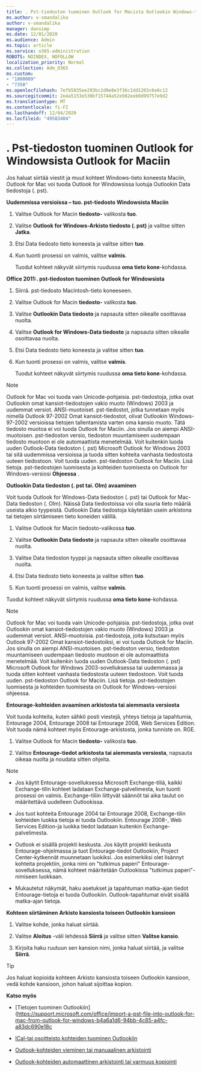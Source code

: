 ```yaml
---
title: . Pst-tiedoston tuominen Outlook for Macista Outlookin Windows-tieto koneesta
ms.author: v-smandalika
author: v-smandalika
manager: dansimp
ms.date: 12/01/2020
ms.audience: Admin
ms.topic: article
ms.service: o365-administration
ROBOTS: NOINDEX, NOFOLLOW
localization_priority: Normal
ms.collection: Adm_O365
ms.custom:
- "1800009"
- "7350"
ms.openlocfilehash: 7efb5035ee293bc2d0e8e3f36c1dd1203c6e6c12
ms.sourcegitcommit: 2e4a5153e530bf15744a52e982eeb0d99757e9d2
ms.translationtype: MT
ms.contentlocale: fi-FI
ms.lasthandoff: 12/04/2020
ms.locfileid: "49583404"
---
```

# <a name="import-a-pst-file-from-outlook-for-windows-to-outlook-for-mac"></a>. Pst-tiedoston tuominen Outlook for Windowsista Outlook for Maciin 

Jos haluat siirtää viestit ja muut kohteet Windows-tieto koneesta Maciin, Outlook for Mac voi tuoda Outlook for Windowsissa luotuja Outlookin Data tiedostoja (. pst).

**Uudemmissa versioissa – tuo. pst-tiedosto Windowsista Maciin**

1. Valitse Outlook for Macin **tiedosto-** valikosta **tuo**.

2. Valitse **Outlook for Windows-Arkisto tiedosto (. pst)** ja valitse sitten **Jatka**.

3. Etsi Data tiedosto tieto koneesta ja valitse sitten **tuo**.

4. Kun tuonti prosessi on valmis, valitse **valmis**.

   Tuodut kohteet näkyvät siirtymis ruudussa **oma tieto kone**-kohdassa.


**Office 2011:. pst-tiedoston tuominen Outlook for Windowsista**

1. Siirrä. pst-tiedosto Macintosh-tieto koneeseen.

2. Valitse Outlook for Macin **tiedosto-** valikosta **tuo**.

3. Valitse **Outlookin Data tiedosto** ja napsauta sitten oikealle osoittavaa nuolta.

4. Valitse **Outlook for Windows-Data tiedosto** ja napsauta sitten oikealle osoittavaa nuolta.

5. Etsi Data tiedosto tieto koneesta ja valitse sitten **tuo**.

6. Kun tuonti prosessi on valmis, valitse **valmis**.

   Tuodut kohteet näkyvät siirtymis ruudussa **oma tieto kone**-kohdassa.

> [!NOTE]
> Outlook for Mac voi tuoda vain Unicode-pohjaisia. pst-tiedostoja, jotka ovat Outlookin omat kansiot-tiedostojen vakio muoto (Windows) 2003 ja uudemmat versiot. ANSI-muotoiset. pst-tiedostot, jotka tunnetaan myös nimellä Outlook 97-2002 Omat kansiot-tiedostot, olivat Outlookin Windows-97-2002 versioissa tietojen tallentamista varten oma kansio muoto. Tätä tiedosto muotoa ei voi tuoda Outlook for Maciin. Jos sinulla on aiempi ANSI-muotoisen. pst-tiedoston versio, tiedoston muuntamiseen uudempaan tiedosto muotoon ei ole automaattista menetelmää. Voit kuitenkin luoda uuden Outlook-Data tiedoston (. pst) Microsoft Outlook for Windows 2003 tai sitä uudemmissa versioissa ja tuoda sitten kohteita vanhasta tiedostosta uuteen tiedostoon. Voit tuoda uuden. pst-tiedoston Outlook for Maciin. Lisä tietoja. pst-tiedostojen luomisesta ja kohteiden tuomisesta on Outlook for Windows-versiosi **Ohjeessa** .

**Outlookin Data tiedoston (. pst tai. Olm) avaaminen**

Voit tuoda Outlook for Windows-Data tiedoston (. pst) tai Outlook for Mac-Data tiedoston (. Olm). Näissä Data tiedostoissa voi olla suuria tieto määriä useista alkio tyypeistä. Outlookin Data tiedostoja käytetään usein arkistona tai tietojen siirtämiseen tieto koneiden välillä.

1. Valitse Outlook for Macin tiedosto-valikossa **tuo**.

2. Valitse **Outlookin Data tiedosto** ja napsauta sitten oikealle osoittavaa nuolta.

3. Valitse Data tiedoston tyyppi ja napsauta sitten oikealle osoittavaa nuolta.

4. Etsi Data tiedosto tieto koneesta ja valitse sitten **tuo**.

5. Kun tuonti prosessi on valmis, valitse **valmis**.

Tuodut kohteet näkyvät siirtymis ruudussa **oma tieto kone**-kohdassa.

> [!NOTE]
> Outlook for Mac voi tuoda vain Unicode-pohjaisia. pst-tiedostoja, jotka ovat Outlookin omat kansiot-tiedostojen vakio muoto (Windows) 2003 ja uudemmat versiot. ANSI-muotoisia. pst-tiedostoja, joita kutsutaan myös Outlook 97-2002 Omat kansiot-tiedostoiksi, ei voi tuoda Outlook for Maciin. Jos sinulla on aiempi ANSI-muotoisen. pst-tiedoston versio, tiedoston muuntamiseen uudempaan tiedosto muotoon ei ole automaattista menetelmää. Voit kuitenkin luoda uuden Outlook-Data tiedoston (. pst) Microsoft Outlook for Windows 2003-sovelluksessa tai uudemmassa ja tuoda sitten kohteet vanhasta tiedostosta uuteen tiedostoon. Voit tuoda uuden. pst-tiedoston Outlook for Maciin. Lisä tietoja. pst-tiedostojen luomisesta ja kohteiden tuomisesta on Outlook for Windows-versiosi ohjeessa. 

**Entourage-kohteiden avaaminen arkistosta tai aiemmasta versiosta**

Voit tuoda kohteita, kuten sähkö posti viestejä, yhteys tietoja ja tapahtumia, Entourage 2004, Entourage 2008 tai Entourage 2008, Web Services Edition. Voit tuoda nämä kohteet myös Entourage-arkistosta, jonka tunniste on. RGE.

1. Valitse Outlook for Macin **tiedosto-** valikosta **tuo**.

2. Valitse **Entourage-tiedot arkistosta tai aiemmasta versiosta**, napsauta oikeaa nuolta ja noudata sitten ohjeita.

> [!NOTE]
- Jos käytit Entourage-sovelluksessa Microsoft Exchange-tiliä, kaikki Exchange-tilin kohteet ladataan Exchange-palvelimesta, kun tuonti prosessi on valmis. Exchange-tiliin liittyvät säännöt tai aika taulut on määritettävä uudelleen Outlookissa.

- Jos tuot kohteita Entourage 2004 tai Entourage 2008, Exchange-tilin kohteiden luokka tietoja ei tuoda Outlookiin. Entourage 2008-, Web Services Edition-ja luokka tiedot ladataan kuitenkin Exchange-palvelimesta.

- Outlook ei sisällä projekti keskusta. Jos käytit projekti keskusta Entourage-ohjelmassa ja tuot Entourage-tiedot Outlookiin, Project Center-kytkennät muunnetaan luokiksi. Jos esimerkiksi olet lisännyt kohteita projektiin, jonka nimi on "tutkimus paperi" Entourage-sovelluksessa, nämä kohteet määritetään Outlookissa "tutkimus paperi"-nimiseen luokkaan.

- Mukautetut näkymät, haku asetukset ja tapahtuman matka-ajan tiedot Entourage-tietoja ei tuoda Outlookiin. Outlook-tapahtumat eivät sisällä matka-ajan tietoja.

**Kohteen siirtäminen Arkisto kansiosta toiseen Outlookin kansioon**

1. Valitse kohde, jonka haluat siirtää.

2. Valitse **Aloitus** -väli lehdessä **Siirrä** ja valitse sitten **Valitse kansio**.

3. Kirjoita haku ruutuun sen kansion nimi, jonka haluat siirtää, ja valitse **Siirrä**.

> [!TIP]
> Jos haluat kopioida kohteen Arkisto kansiosta toiseen Outlookin kansioon, vedä kohde kansioon, johon haluat sijoittaa kopion.

**Katso myös**

- [Tietojen tuominen Outlookiin] (https://support.microsoft.com/office/import-a-pst-file-into-outlook-for-mac-from-outlook-for-windows-b4a6a1d6-94bb-4c85-a4fc-a83dc690e18c

- [ICal-tai osoitteisto kohteiden tuominen Outlookiin](https://support.microsoft.com/office/import-ical-or-address-book-items-into-outlook-for-mac-0450a248-6a40-4f84-ba9c-6c545bc11639)


- [Outlook-kohteiden vieminen tai manuaalinen arkistointi](https://support.microsoft.com/office/export-items-to-an-archive-file-in-outlook-for-mac-281a62bf-cc42-46b1-9ad5-6bda80ca3106)

- [Outlook-kohteiden automaattinen arkistointi tai varmuus kopiointi](https://support.microsoft.com/office/automatically-archive-or-back-up-outlook-for-mac-items-441fcce5-2262-4b64-ac8c-fa949df989f5)
